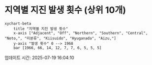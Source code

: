 # 지역별 지진 발생 횟수 (상위 10개)

```mermaid
xychart-beta
    title "지역별 지진 발생 횟수"
    x-axis ["Adjacent", "Off", "Northern", "Southern", "Central", "Noto,", "미분류", "Kiisuido", "Hyuganada", "Aizu,"]
    y-axis "발생 횟수" 0 --> 1968
    bar [1966, 66, 14, 12, 7, 7, 6, 5, 5, 5]
```

업데이트 시간: 2025-07-19 16:04:10
